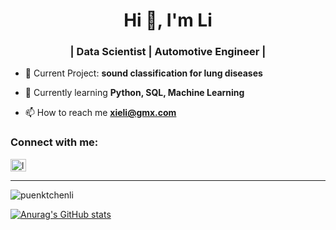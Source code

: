 <h1 align="center">Hi 👋, I'm Li</h1>
<h3 align="center">  | Data Scientist | Automotive Engineer |</h3>

- 🔭 Current Project: **sound classification for lung diseases**
- 🌱 Currently learning **Python, SQL, Machine Learning**

- 📫 How to reach me **xieli@gmx.com**

<h3 align="left">Connect with me:</h3>
<p align="left">
<a href="https://linkedin.com/in/likirsamer" target="_blank"><img align="center" src="https://raw.githubusercontent.com/rahuldkjain/github-profile-readme-generator/master/src/images/icons/Social/linked-in-alt.svg" alt="likirsamer" height="20" width="25" /></a>

---
<p><img align="center" src="https://github-readme-streak-stats.herokuapp.com/?user=puenktchenli&" alt="puenktchenli" /></p>

[![Anurag's GitHub stats](https://github-readme-stats.vercel.app/api?username=puenktchenli)](https://github.com/anuraghazra/github-readme-stats)
